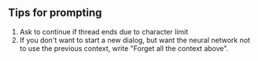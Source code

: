 ## Tips for prompting

1. Ask to continue if thread ends due to character limit
1. If you don't want to start a new dialog, but want the neural network not to use the previous context, write "Forget all the context above".
